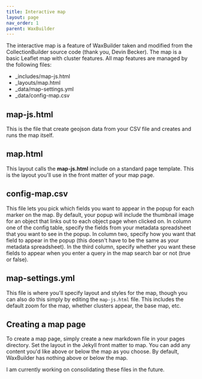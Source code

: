 ```yaml
---
title: Interactive map
layout: page
nav_order: 1
parent: WaxBuilder
---
```

The interactive map is a feature of WaxBuilder taken and modified from the CollectionBuilder source code (thank you, Devin Becker). The map is a basic Leaflet map with cluster features. All map features are managed by the following files:
* _includes/map-js.html
* _layouts/map.html
* _data/map-settings.yml
* _data/config-map.csv

## map-js.html
This is the file that create geojson data from your CSV file and creates and runs the map itself.

## map.html
This layout calls the **map-js.html** include on a standard page template. This is the layout you'll use in the front matter of your map page.

## config-map.csv
This file lets you pick which fields you want to appear in the popup for each marker on the map. By default, your popup will include the thumbnail image for an object that links out to each object page when clicked on. In column one of the config table, specify the fields from your metadata spreadsheet that you want to see in the popup. In column two, specify how you want that field to appear in the popup (this doesn't have to be the same as your metadata spreadsheet). In the third column, specify whether you want these fields to appear when you enter a query in the map search bar or not (true or false).

## map-settings.yml
This file is where you'll specify layout and styles for the map, though you can also do this simply by editing the `map-js.html` file. This includes the default zoom for the map, whether clusters appear, the base map, etc.

## Creating a map page
To create a map page, simply create a new markdown file in your pages directory. Set the layout in the Jekyll front matter to map. You can add any content you'd like above or below the map as you choose. By default, WaxBuilder has nothing above or below the map.

I am currently working on consolidating these files in the future.

